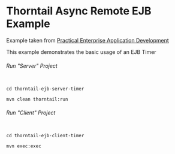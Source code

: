 Thorntail Async Remote EJB Example
=====================================

Example taken from [Practical Enterprise Application Development](http://www.itbuzzpress.com/ebooks/java-ee-7-development-on-wildfly.html)

This example demonstrates the basic usage of an EJB Timer

###### Run "Server" Project
```shell

cd thorntail-ejb-server-timer 

mvn clean thorntail:run
```
###### Run "Client" Project
```shell

cd thorntail-ejb-client-timer

mvn exec:exec
```
